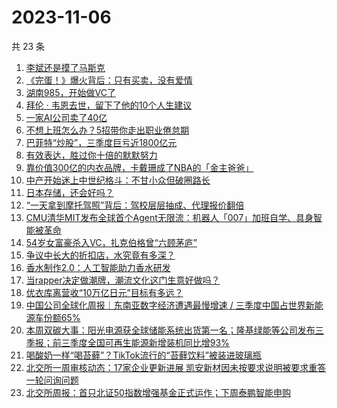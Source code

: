 # 2023-11-06

共 23 条

<!-- BEGIN 36KR -->
<!-- 最后更新时间 2023-11-06 07:03:43 +0800 -->
1. [李斌还是摸了马斯克](https://36kr.com/p/2503752255547273)
1. [《完蛋！》爆火背后：只有买卖，没有爱情](https://36kr.com/p/2503697799931785)
1. [湖南985，开始做VC了](https://36kr.com/p/2503722013566851)
1. [拜伦 · 韦恩去世，留下了他的10个人生建议](https://36kr.com/p/2503458143675777)
1. [一家AI公司卖了40亿](https://36kr.com/p/2503690224478082)
1. [不想上班怎么办？5招带你走出职业倦怠期](https://36kr.com/p/2466845854717827)
1. [巴菲特“炒股”，三季度巨亏近1800亿元](https://36kr.com/p/2504871844423553)
1. [有效表达，胜过你十倍的默默努力](https://36kr.com/p/2504020630365574)
1. [靠价值300亿的内衣品牌，卡戴珊成了NBA的「金主爸爸」](https://36kr.com/p/2503883347944833)
1. [中产开始迷上中世纪格斗：不甘小众但破圈路长](https://36kr.com/p/2503985152157575)
1. [日本存储，还会好吗？](https://36kr.com/p/2504694404228481)
1. [“一天拿到摩托驾照”背后：驾校层层抽成、代理报价翻倍](https://36kr.com/p/2503980016788872)
1. [CMU清华MIT发布全球首个Agent无限流：机器人「007」加班自学、具身智能被革命](https://36kr.com/p/2503597870245250)
1. [54岁女富豪杀入VC，扎克伯格曾“六顾茅庐”](https://36kr.com/p/2504793361507718)
1. [争议中长大的折扣店，水究竟有多深？](https://36kr.com/p/2504688483985281)
1. [香水制作2.0：人工智能助力香水研发](https://36kr.com/p/2469999267501956)
1. [当rapper决定做潮牌，潮流文化这门生意好做吗？](https://36kr.com/p/2504006420735368)
1. [优衣库离营收“10万亿日元”目标有多远？](https://36kr.com/p/2503246581556608)
1. [中国公司全球化周报｜东南亚数字经济遭遇最慢增速 / 三季度中国占世界新能源车份额65%](https://36kr.com/p/2503564111325064)
1. [本周双碳大事：阳光电源获全球储能系统出货第一名；隆基绿能等公司发布三季报；前三季度全国可再生能源新增装机同比增93%](https://36kr.com/p/2504979561785221)
1. [喝酸奶一样“喝苔藓”？TikTok流行的“苔藓饮料”被装进玻璃瓶](https://36kr.com/p/2504679660709763)
1. [北交所一周审核动态：17家企业更新进展 凯安新材因未按要求说明被要求重答一轮问询问题](https://36kr.com/p/2503975380657538)
1. [北交所周报：首只北证50指数增强基金正式运作；下周泰鹏智能申购](https://36kr.com/p/2503776097804420)
<!-- END 36KR -->